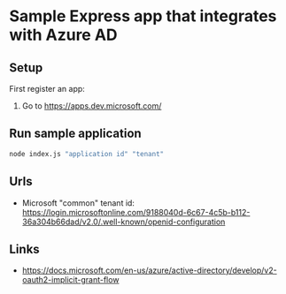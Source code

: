 # Sample Express app that integrates with Azure AD

## Setup

First register an app:

1. Go to https://apps.dev.microsoft.com/

## Run sample application

``` bash
node index.js "application id" "tenant"
```

## Urls

* Microsoft "common" tenant id: https://login.microsoftonline.com/9188040d-6c67-4c5b-b112-36a304b66dad/v2.0/.well-known/openid-configuration

## Links

* https://docs.microsoft.com/en-us/azure/active-directory/develop/v2-oauth2-implicit-grant-flow
